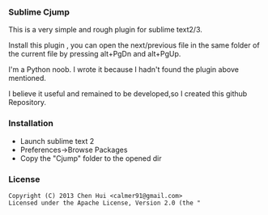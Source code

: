 ### Sublime Cjump


This is a very simple and rough plugin for sublime text2/3.

Install this plugin , you can open the next/previous file in the same folder of the current file  by pressing alt+PgDn and alt+PgUp.

I'm a Python noob. I wrote it because I hadn't  found the plugin above mentioned.

I believe it useful and remained to be developed,so I created this github Repository.



### Installation

* Launch sublime text 2 
* Preferences->Browse Packages
* Copy the "Cjump" folder to the opened dir




### License
    Copyright (C) 2013 Chen Hui <calmer91@gmail.com>
    Licensed under the Apache License, Version 2.0 (the "

